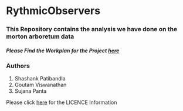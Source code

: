 # RythmicObservers

### This Repository contains the analysis we have done on the morton arboretum data

##### Please Find the Workplan for the Project [here](https://github.com/shashankpatibandla/RythmicObservers/tree/master/Deliverables/Workplan%26ResearchQuestions)
### Authors
  1. Shashank Patibandla
  2. Goutam Viswanathan
  3. Sujana Panta

Please click [here](https://github.com/shashankpatibandla/RythmicObservers/blob/master/LICENSE) for the LICENCE Information 
